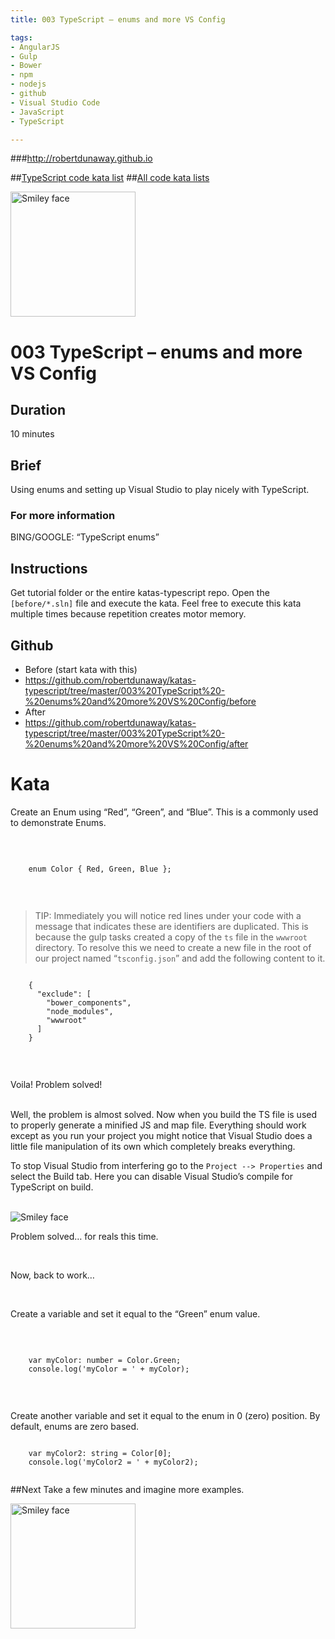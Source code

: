 ```yaml
---
title: 003 TypeScript – enums and more VS Config

tags: 
- AngularJS
- Gulp
- Bower
- npm
- nodejs
- github
- Visual Studio Code
- JavaScript
- TypeScript

---
```


###http://robertdunaway.github.io

##[TypeScript code kata list](http://mycodekatas.github.io/typescript.html)
##[All code kata lists](http://mycodekatas.github.io/)

 <img src="https://raw.githubusercontent.com/robertdunaway/katas-typescript/master/katas-TS-logo.png" alt="Smiley face" height="200" width="200"> 

# 003 TypeScript – enums and more VS Config

## Duration
10 minutes

## Brief
Using enums and setting up Visual Studio to play nicely with TypeScript.

### For more information 
BING/GOOGLE: “TypeScript enums”

## Instructions
Get tutorial folder or the entire katas-typescript repo.
Open the `[before/*.sln]` file and execute the kata.
Feel free to execute this kata multiple times because repetition creates motor memory.

## Github
 - Before (start kata with this)
  - https://github.com/robertdunaway/katas-typescript/tree/master/003%20TypeScript%20-%20enums%20and%20more%20VS%20Config/before
 - After
  - https://github.com/robertdunaway/katas-typescript/tree/master/003%20TypeScript%20-%20enums%20and%20more%20VS%20Config/after


# Kata

Create an Enum using “Red”, “Green”, and “Blue”.  This is a commonly used to demonstrate Enums.

<br/>

```

	enum Color { Red, Green, Blue };


```

<br/>

> TIP: Immediately you will notice red lines under your code with a message that indicates these are identifiers are duplicated.  This is because the gulp tasks created a copy of the `ts` file in the `wwwroot` directory.   To resolve this we need to create a new file in the root of our project named “`tsconfig.json`” and add the following content to it.  

```

	{
	  "exclude": [
	    "bower_components",
	    "node_modules",
	    "wwwroot"
	  ]
	}


```

<br/>

Voila!  Problem solved!  
<br/>

Well, the problem is almost solved.  Now when you build the TS file is used to properly generate a minified JS and map file.  Everything should work except as you run your project you might notice that Visual Studio does a little file manipulation of its own which completely breaks everything.
<br/>

To stop Visual Studio from interfering go to the `Project --> Properties` and select the Build tab. Here you can disable Visual Studio’s compile for TypeScript on build.

<br/>

 <img src="https://raw.githubusercontent.com/robertdunaway/katas-typescript/master/003%20TypeScript%20-%20enums%20and%20more%20VS%20Config/1.png" alt="Smiley face"> 

<br/>

Problem solved… for reals this time.

<br/>

Now, back to work…

<br/>

Create a variable and set it equal to the “Green” enum value.

<br/>

```

	var myColor: number = Color.Green;
	console.log('myColor = ' + myColor);


```
<br/>

Create another variable and set it equal to the enum in 0 (zero) position.  By default, enums are zero based.
<br/>

```

	var myColor2: string = Color[0];
	console.log('myColor2 = ' + myColor2);


```


##Next
Take a few minutes and imagine more examples. 

 <img src="https://raw.githubusercontent.com/robertdunaway/katas-typescript/master/katas-TS-logo.png" alt="Smiley face" height="200" width="200"> 